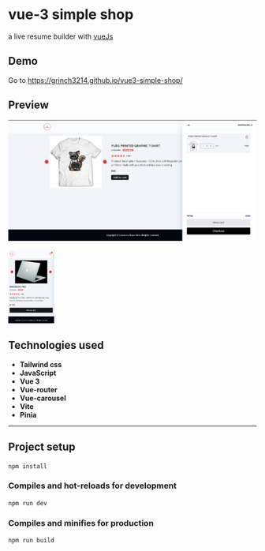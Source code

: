 # vue-3 simple shop

a live resume builder with [vueJs](http://vuejs.org)

## Demo
 Go to https://grinch3214.github.io/vue3-simple-shop/

 ## Preview

![screenshot](https://github.com/Grinch3214/vue3-simple-shop/blob/main/screenshots/2.png)

<img src="https://github.com/Grinch3214/vue3-simple-shop/blob/main/screenshots/3.png" height="150" />

## Technologies used

- **Tailwind css**
- **JavaScript**
- **Vue 3**
- **Vue-router**
- **Vue-carousel**
- **Vite**
- **Pinia**

---

## Project setup
```
npm install
```

### Compiles and hot-reloads for development
```
npm run dev
```

### Compiles and minifies for production
```
npm run build
```

